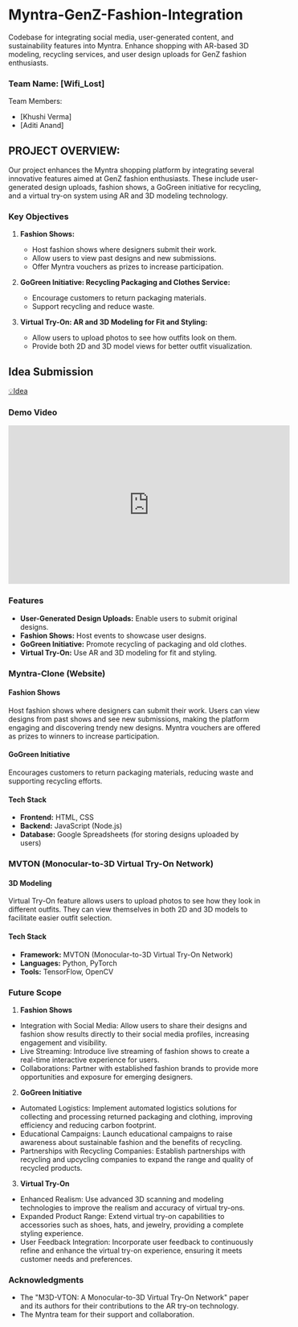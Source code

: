 # Myntra-GenZ-Fashion-Integration
Codebase for integrating social media, user-generated content, and sustainability features into Myntra. Enhance shopping with AR-based 3D modeling, recycling services, and user design uploads for GenZ fashion enthusiasts.


### Team Name: [Wifi_Lost]
Team Members:
- [Khushi Verma]
- [Aditi Anand]


## PROJECT OVERVIEW:
Our project enhances the Myntra shopping platform by integrating several innovative features aimed at GenZ fashion enthusiasts. These include user-generated design uploads, fashion shows, a GoGreen initiative for recycling, and a virtual try-on system using AR and 3D modeling technology.

### Key Objectives
1. **Fashion Shows:**
   - Host fashion shows where designers submit their work.
   - Allow users to view past designs and new submissions.
   - Offer Myntra vouchers as prizes to increase participation.
     
2. **GoGreen Initiative: Recycling Packaging and Clothes Service:**
   - Encourage customers to return packaging materials.
   - Support recycling and reduce waste.
     
3. **Virtual Try-On: AR and 3D Modeling for Fit and Styling:**
   - Allow users to upload photos to see how outfits look on them.
   - Provide both 2D and 3D model views for better outfit visualization.

## Idea Submission

[💡Idea](Image&Videos/IITJAMMU_Wifi_Lost.pdf)

### Demo Video

<div align="center">
  <iframe width="560" height="315" src="https://www.youtube.com/embed/A4KfPtVelEU" frameborder="0" allow="accelerometer; autoplay; encrypted-media; gyroscope; picture-in-picture" allowfullscreen></iframe>
</div>

### Features
- **User-Generated Design Uploads:** Enable users to submit original designs.
- **Fashion Shows:** Host events to showcase user designs.
- **GoGreen Initiative:** Promote recycling of packaging and old clothes.
- **Virtual Try-On:** Use AR and 3D modeling for fit and styling.

### Myntra-Clone (Website)

#### Fashion Shows
Host fashion shows where designers can submit their work. Users can view designs from past shows and see new submissions, making the platform engaging and discovering trendy new designs. Myntra vouchers are offered as prizes to winners to increase participation.

#### GoGreen Initiative
Encourages customers to return packaging materials, reducing waste and supporting recycling efforts.

#### Tech Stack
- **Frontend:** HTML, CSS
- **Backend:** JavaScript (Node.js)
- **Database:** Google Spreadsheets (for storing designs uploaded by users)

### MVTON (Monocular-to-3D Virtual Try-On Network)

#### 3D Modeling
Virtual Try-On feature allows users to upload photos to see how they look in different outfits. They can view themselves in both 2D and 3D models to facilitate easier outfit selection.

#### Tech Stack
- **Framework:** MVTON (Monocular-to-3D Virtual Try-On Network)
- **Languages:** Python, PyTorch
- **Tools:** TensorFlow, OpenCV

### Future Scope
1. **Fashion Shows**
- Integration with Social Media: Allow users to share their designs and fashion show results directly to their social media profiles, increasing engagement and visibility.
- Live Streaming: Introduce live streaming of fashion shows to create a real-time interactive experience for users.
- Collaborations: Partner with established fashion brands to provide more opportunities and exposure for emerging designers.
2. **GoGreen Initiative**
- Automated Logistics: Implement automated logistics solutions for collecting and processing returned packaging and clothing, improving efficiency and reducing carbon footprint.
- Educational Campaigns: Launch educational campaigns to raise awareness about sustainable fashion and the benefits of recycling.
- Partnerships with Recycling Companies: Establish partnerships with recycling and upcycling companies to expand the range and quality of recycled products.
3. **Virtual Try-On**
- Enhanced Realism: Use advanced 3D scanning and modeling technologies to improve the realism and accuracy of virtual try-ons.
- Expanded Product Range: Extend virtual try-on capabilities to accessories such as shoes, hats, and jewelry, providing a complete styling experience.
- User Feedback Integration: Incorporate user feedback to continuously refine and enhance the virtual try-on experience, ensuring it meets customer needs and preferences.

### Acknowledgments
- The "M3D-VTON: A Monocular-to-3D Virtual Try-On Network" paper and its authors for their contributions to the AR try-on technology.
- The Myntra team for their support and collaboration.


